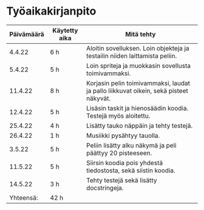 # Työaikakirjanpito

| Päivämäärä | Käytetty aika | Mitä tehty                                                                                   |
| ---------- | ------------- | -------------------------------------------------------------------------------------------- |
|4.4.22      |6 h            |Aloitin sovelluksen. Loin objekteja ja testailin niiden laittamista peliin.                   |
|5.4.22      |5 h            |Loin spriteja ja muokkasin sovellusta toimivammaksi.                                          |
|11.4.22     |8 h            |Korjasin pelin toimivammaksi, laudat ja pallo liikkuvat oikein, sekä pisteet näkyvät.         |
|12.4.22     |5 h            |Lisäsin taskit ja hienosäädin koodia. Testejä myös aloitettu.                                 |
|25.4.22     |4 h            |Lisätty tauko näppäin ja tehty testejä.                                                       |
|26.4.22     |1 h            |Musiikki pysähtyy tauolla.                                                                    |
|3.5.22      |5 h            |Peliin lisätty alku näkymä ja peli päättyy 20 pisteeseen.                                     |
|11.5.22     |5 h            |Siirsin koodia pois yhdestä tiedostosta, sekä siistin koodia.                                 |
|14.5.22     |3 h            |Tehty testejä sekä lisätty docstringeja.                                                      |
| Yhteensä:  |42 h           |                                                                                              |

